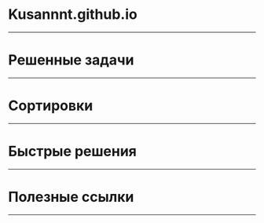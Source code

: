 # Kusannnt.github.io
---
# Решенные задачи

---
# Сортировки

---
# Быстрые решения

---
# Полезные ссылки

---
